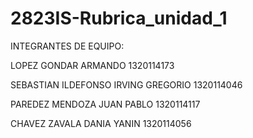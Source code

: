 # 2823IS-Rubrica_unidad_1

INTEGRANTES DE EQUIPO:

LOPEZ GONDAR ARMANDO 1320114173

SEBASTIAN ILDEFONSO IRVING GREGORIO 1320114046

PAREDEZ MENDOZA JUAN PABLO 1320114117

CHAVEZ ZAVALA DANIA YANIN 1320114056
